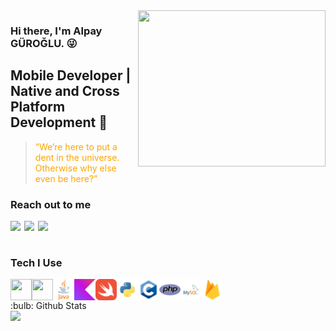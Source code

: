 <img src="https://media.giphy.com/media/l4pThMAKS4BOtz8d2/giphy.gif" align="right" width="300" height="250">

### Hi there, I'm Alpay GÜROĞLU. :stuck_out_tongue_winking_eye:
## Mobile Developer | Native and Cross Platform Development :iphone:

<blockquote>
<p><font color="orange"> “We’re here to put a dent in the universe. Otherwise why else even be here?” </font> </p>
</blockquote>

### Reach out to me

[<img width="22" src="https://unpkg.com/simple-icons@v7/icons/youtube.svg" align="left" />][youtube]

[<img width="22" src="https://unpkg.com/simple-icons@v7/icons/twitter.svg" align="left" />][twitter]

[<img width="22" src="https://unpkg.com/simple-icons@v7/icons/linkedin.svg" align="left" />][linkedin]

<br/>
<br/>

### Tech I Use
<img width="34" height="34" src="https://avatars.githubusercontent.com/u/14101776?s=200&v=4" align="left" />
<img width="34" height="34" src="https://avatars.githubusercontent.com/u/1609975?s=200&v=4" align="left" />
<img width="34" height="34" src="https://raw.githubusercontent.com/github/explore/5b3600551e122a3277c2c5368af2ad5725ffa9a1/topics/java/java.png" align="left" />
<img width="34" height="34" src="https://raw.githubusercontent.com/github/explore/4479d2a2c854198cb00160f8593519c14dc3b905/topics/kotlin/kotlin.png" align="left" />
<img width="34" height="34" src="https://raw.githubusercontent.com/github/explore/80688e429a7d4ef2fca1e82350fe8e3517d3494d/topics/swift/swift.png" align="left" />
<img width="34" height="34" src="https://raw.githubusercontent.com/github/explore/80688e429a7d4ef2fca1e82350fe8e3517d3494d/topics/python/python.png" align="left" />
<img width="34" height="34" src="https://raw.githubusercontent.com/github/explore/f3e22f0dca2be955676bc70d6214b95b13354ee8/topics/c/c.png" align="left" />
<img width="34" height="34" src="https://raw.githubusercontent.com/github/explore/ccc16358ac4530c6a69b1b80c7223cd2744dea83/topics/php/php.png" align="left" />
<img width="34" height="34" src="https://raw.githubusercontent.com/github/explore/80688e429a7d4ef2fca1e82350fe8e3517d3494d/topics/mysql/mysql.png" align="left" />
<img width="34" height="34" src="https://raw.githubusercontent.com/github/explore/80688e429a7d4ef2fca1e82350fe8e3517d3494d/topics/firebase/firebase.png" align="left" />




<br/>
<br/>

<summary> :bulb: Github Stats </summary>
<img src="https://github-readme-stats.vercel.app/api?username=alpaygurogluods&show_icons=true&count_private=true&theme=dracula">



[youtube]: https://www.youtube.com/channel/UCr7ID6adCzeurT4_gCjK9OA
[twitter]: https://twitter.com/asimolpiq
[linkedin]:https://www.linkedin.com/in/alpay-guroglu/



